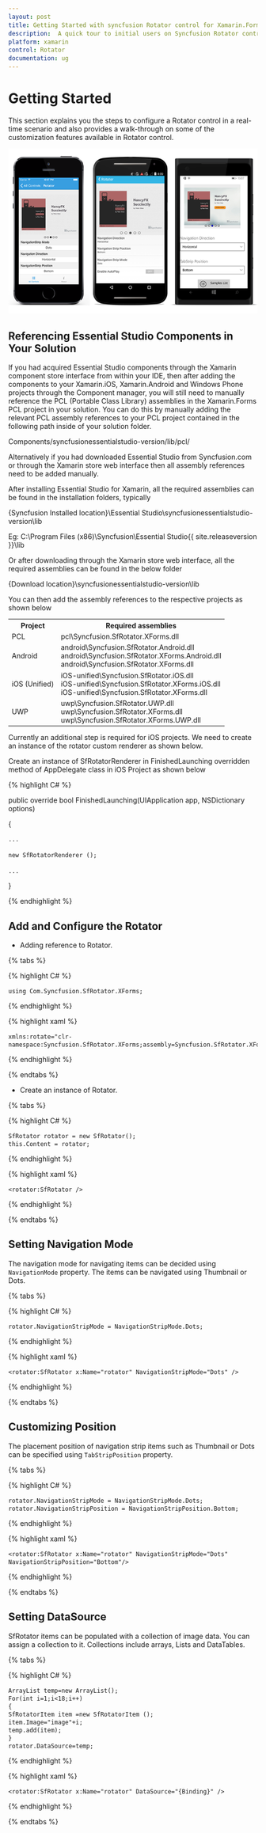 ```yaml
---
layout: post
title: Getting Started with syncfusion Rotator control for Xamarin.Forms 
description:  A quick tour to initial users on Syncfusion Rotator control for Xamarin.Forms platform
platform: xamarin 
control: Rotator
documentation: ug
---
```


# Getting Started

This section explains you the steps to configure a Rotator control in a real-time scenario and also provides a walk-through on some of the customization features available in Rotator control.

![](images/rotator.png)

## Referencing Essential Studio Components in Your Solution	

If you had acquired Essential Studio components through the Xamarin component store interface from within your IDE, then after adding the components to your Xamarin.iOS, Xamarin.Android and Windows Phone projects through the Component manager, you will still need to manually reference the PCL (Portable Class Library) assemblies in the Xamarin.Forms PCL project in your solution. You can do this by manually adding the relevant PCL assembly references to your PCL project contained in the following path inside of your solution folder.

Components/syncfusionessentialstudio-version/lib/pcl/

Alternatively if you had downloaded Essential Studio from Syncfusion.com or through the Xamarin store web interface then all assembly references need to be added manually.

After installing Essential Studio for Xamarin, all the required assemblies can be found in the installation folders, typically

{Syncfusion Installed location}\Essential Studio\syncfusionessentialstudio-version\lib

Eg: C:\Program Files (x86)\Syncfusion\Essential Studio\{{ site.releaseversion }}\lib

Or after downloading through the Xamarin store web interface, all the required assemblies can be found in the below folder

{Download location}\syncfusionessentialstudio-version\lib


You can then add the assembly references to the respective projects as shown below

<table>
<tr>
<th>Project</th>
<th>Required assemblies</th>
</tr>
<tr>
<td>PCL</td>
<td>pcl\Syncfusion.SfRotator.XForms.dll</td>
</tr>
<tr>
<td>Android</td>
<td>android\Syncfusion.SfRotator.Android.dll<br/>android\Syncfusion.SfRotator.XForms.Android.dll<br/>android\Syncfusion.SfRotator.XForms.dll</td>
</tr>
<tr>
<td>iOS (Unified)</td>
<td>iOS-unified\Syncfusion.SfRotator.iOS.dll<br/>iOS-unified\Syncfusion.SfRotator.XForms.iOS.dll<br/>iOS-unified\Syncfusion.SfRotator.XForms.dll</td>
</tr>
<tr>
<td>UWP</td>
<td>uwp\Syncfusion.SfRotator.UWP.dll<br/>uwp\Syncfusion.SfRotator.XForms.dll<br/>uwp\Syncfusion.SfRotator.XForms.UWP.dll</td>
</tr>
</table>

Currently an additional step is required for iOS projects. We need to create an instance of the rotator custom renderer as shown below. 

Create an instance of SfRotatorRenderer in FinishedLaunching overridden method of AppDelegate class in iOS Project as shown below

{% highlight C# %}

public override bool FinishedLaunching(UIApplication app, NSDictionary options)

{

    ...

    new SfRotatorRenderer ();

    ...

}	

{% endhighlight %}


## Add and Configure the Rotator

* Adding reference to Rotator.

{% tabs %}

{% highlight C# %}

	using Com.Syncfusion.SfRotator.XForms; 

{% endhighlight %}

{% highlight xaml %}

	xmlns:rotate="clr-namespace:Syncfusion.SfRotator.XForms;assembly=Syncfusion.SfRotator.XForms"
	
{% endhighlight %}

{% endtabs %}


* Create an instance of Rotator.

{% tabs %}

{% highlight C# %}		

	SfRotator rotator = new SfRotator();
	this.Content = rotator;
	
{% endhighlight %}

{% highlight xaml %}

	<rotator:SfRotator />
	
{% endhighlight %}

{% endtabs %}

## Setting Navigation Mode

The navigation mode for navigating items can be decided using `NavigationMode` property. The items can be navigated using Thumbnail or Dots.

{% tabs %}

{% highlight C# %}	

	rotator.NavigationStripMode = NavigationStripMode.Dots;

{% endhighlight %}

{% highlight xaml %}

	<rotator:SfRotator x:Name="rotator" NavigationStripMode="Dots" />
	
{% endhighlight %}

{% endtabs %}

## Customizing Position

The placement position of navigation strip items such as Thumbnail or Dots can be specified using `TabStripPosition` property. 

{% tabs %}

{% highlight C# %}	

	rotator.NavigationStripMode = NavigationStripMode.Dots;
	rotator.NavigationStripPosition = NavigationStripPosition.Bottom;
	
{% endhighlight %}

{% highlight xaml %}

	<rotator:SfRotator x:Name="rotator" NavigationStripMode="Dots"  NavigationStripPosition="Bottom"/>
	
{% endhighlight %}

{% endtabs %}

## Setting DataSource

SfRotator items can be populated with a collection of image data. You can assign a collection to it. Collections include arrays, Lists and DataTables.

{% tabs %}

{% highlight C# %}

	ArrayList temp=new ArrayList();
	For(int i=1;i<18;i++)
	{
	SfRotatorItem item =new SfRotatorItem ();
	item.Image="image"+i;
	temp.add(item);
	}
	rotator.DataSource=temp;

{% endhighlight %}

{% highlight xaml %}

	<rotator:SfRotator x:Name="rotator" DataSource="{Binding}" />
	
{% endhighlight %}

{% endtabs %}